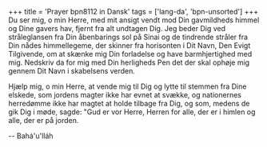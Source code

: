 +++
title = 'Prayer bpn8112 in Dansk'
tags = ['lang-da', 'bpn-unsorted']
+++
Du ser mig, o min Herre, med mit ansigt vendt mod Din gavmildheds himmel og Dine gavers hav, fjernt fra alt undtagen Dig. Jeg beder Dig ved stråleglansen fra Din åbenbarings sol på Sinai og de tindrende stråler fra Din nådes himmellegeme, der skinner fra horisonten i Dit Navn, Den Evigt Tilgivende, om at skænke mig Din forladelse og have barmhjertighed med mig. Nedskriv da for mig med Din herligheds Pen det der skal ophøje mig gennem Dit Navn i skabelsens verden.

Hjælp mig, o min Herre, at vende mig til Dig og lytte til stemmen fra Dine elskede, som jordens magter ikke har evnet at svække, og nationernes herredømme ikke har magtet at holde tilbage fra Dig, og som, medens de gik Dig i møde, sagde: "Gud er vor Herre, Herren for alle, der er i himlen og alle, der er på jorden.

-- Bahá'u'lláh

